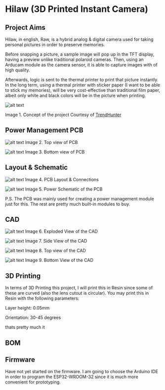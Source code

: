 # Hilaw (3D Printed Instant Camera)

## Project Aims

Hilaw, in english, Raw, is a hybrid analog & digital camera used for taking personal pictures in order to preserve memories. 

Before snapping a picture, a sample image will pop up in the TFT display, having a preview unlike traditional polaroid cameras. Then, using an Arducam module as the camera sensor, it is able to capture images with of high quality.

Afterwards, logic is sent to the thermal printer to print that picture instantly. In the long term, using a thermal printer with sticker paper (I want to be able to stick my memories), will be very cost-effective than traditional film paper, albeit only white and black colors will be in the picture when printing.

![alt text](Screenshots/Concept.png)

Image 1. Concept of the project
Courtesy of [TrendHunter](https://www.trendhunter.com/trends/thermal-print-camera)

## Power Management PCB
![alt text](PCB/top.png)
Image 2. Top view of PCB

![alt text](PCB/bottom.png)
Image 3. Bottom view of PCB

## Layout & Schematic
![alt text](PCB/layout.png)
Image 4. PCB Layout & Connections 

![alt text](PCB/schematic.png)
Image 5. Power Schematic of the PCB

P.S. The PCB was mainly used for creating a power management module just for this. The rest are pretty much built-in modules to buy.

## CAD
![alt text](CAD/exploded.png)
Image 6. Exploded View of the CAD

![alt text](CAD/side1.png)
Image 7. Side View of the CAD

![alt text](CAD/top.png)
Image 8. Top view of the CAD

![alt text](CAD/bottom.png)
Image 9. Bottom View of the CAD


## 3D Printing
In terms of 3D Printing this project, I will print this in Resin since some of these are curved (also the lens cutout is circular). You may print this in Resin with the following parameters:

Layer height: 0.05mm

Orientation: 30-45 degrees

thats pretty much it 

## BOM

## Firmware
Have not yet started on the firmware. I am going to choose the Arduino IDE in order to program the ESP32-WROOM-32 since it is much more convenient for prototyping.